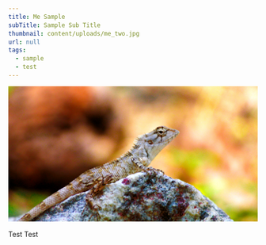 ```yaml
---
title: Me Sample
subTitle: Sample Sub Title
thumbnail: content/uploads/me_two.jpg
url: null
tags:
  - sample
  - test
---
```


![Test ](content/uploads/IMG_6183.JPG 'Test Title')

Test Test
